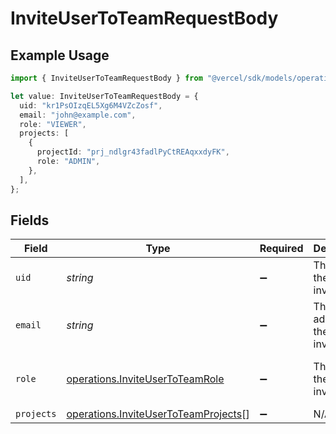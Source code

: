 # InviteUserToTeamRequestBody

## Example Usage

```typescript
import { InviteUserToTeamRequestBody } from "@vercel/sdk/models/operations";

let value: InviteUserToTeamRequestBody = {
  uid: "kr1PsOIzqEL5Xg6M4VZcZosf",
  email: "john@example.com",
  role: "VIEWER",
  projects: [
    {
      projectId: "prj_ndlgr43fadlPyCtREAqxxdyFK",
      role: "ADMIN",
    },
  ],
};
```

## Fields

| Field                                                                                        | Type                                                                                         | Required                                                                                     | Description                                                                                  | Example                                                                                      |
| -------------------------------------------------------------------------------------------- | -------------------------------------------------------------------------------------------- | -------------------------------------------------------------------------------------------- | -------------------------------------------------------------------------------------------- | -------------------------------------------------------------------------------------------- |
| `uid`                                                                                        | *string*                                                                                     | :heavy_minus_sign:                                                                           | The id of the user to invite                                                                 | kr1PsOIzqEL5Xg6M4VZcZosf                                                                     |
| `email`                                                                                      | *string*                                                                                     | :heavy_minus_sign:                                                                           | The email address of the user to invite                                                      | john@example.com                                                                             |
| `role`                                                                                       | [operations.InviteUserToTeamRole](../../models/operations/inviteusertoteamrole.md)           | :heavy_minus_sign:                                                                           | The role of the user to invite                                                               | [<br/>"MEMBER",<br/>"VIEWER"<br/>]                                                           |
| `projects`                                                                                   | [operations.InviteUserToTeamProjects](../../models/operations/inviteusertoteamprojects.md)[] | :heavy_minus_sign:                                                                           | N/A                                                                                          |                                                                                              |